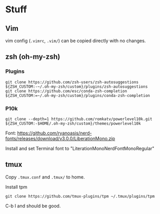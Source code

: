 # Stuff

## Vim
vim config (`.vimrc`, `.vim/`) can be copied directly with no changes.

## zsh (oh-my-zsh)
### Plugins
```
git clone https://github.com/zsh-users/zsh-autosuggestions ${ZSH_CUSTOM:-~/.oh-my-zsh/custom}/plugins/zsh-autosuggestions
git clone https://github.com/esc/conda-zsh-completion ${ZSH_CUSTOM:=~/.oh-my-zsh/custom}/plugins/conda-zsh-completion
```

### P10k
```
git clone --depth=1 https://github.com/romkatv/powerlevel10k.git ${ZSH_CUSTOM:-$HOME/.oh-my-zsh/custom}/themes/powerlevel10k
```

Font:
https://github.com/ryanoasis/nerd-fonts/releases/download/v3.0.0/LiberationMono.zip

Install and set Terminal font to "LiterationMonoNerdFontMonoRegular"

## tmux
Copy `.tmux.conf` and `.tmux/` to home.

Install tpm
```
git clone https://github.com/tmux-plugins/tpm ~/.tmux/plugins/tpm
```

C-b I and should be good.
